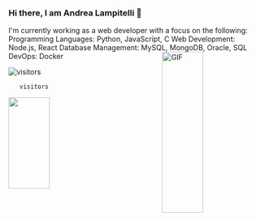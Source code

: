 ### Hi there, I am Andrea Lampitelli  👋
I'm currently working as a web developer with a focus on the following:
Programming Languages: Python, JavaScript, C
Web Development: Node.js, React
Database Management: MySQL, MongoDB, Oracle, SQL
DevOps: Docker
<img align="right" alt="GIF" src="https://github.com/Gapur/Gapur/blob/master/coding.gif?raw=true" width="40%" height="318" />

![visitors](https://visitor-badge.glitch.me/badge?page_id=page.id)

      

       visitors
      
 <img height="180em" align="left" src="https://github-readme-stats.vercel.app/api?username=andylampi&show_icons=true&hide_border=true&&count_private=true&include_all_commits=true"  width="40%" />
     
     
